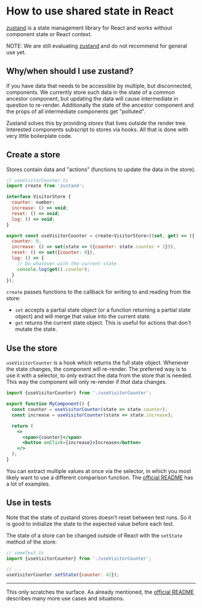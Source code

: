 # How to use shared state in React

[zustand](https://zustand.surge.sh/) is a state management library for React and
works without component state or React context.

NOTE: We are still evaluating [zustand](https://zustand.surge.sh/) and do not
recommend for general use yet.

## Why/when should I use zustand?

If you have data that needs to be accessible by multiple, but disconnected,
components. We currently store such data in the state of a common ancestor
component, but updating the data will cause intermediate in question to
re-render. Additionally the state of the ancestor component and the props of all
intermediate components get "polluted".

Zustand solves this by providing *stores* that lives outside the render tree.
Interested components subscript to stores via hooks. All that is done with very
little boilerplate code.

## Create a store

Stores contain data and "actions" (functions to update the data in the store).

```js
// useVisitorCounter.ts
import create from 'zustand';

interface VisitorStore {
  counter: number;
  increase: () => void;
  reset: () => void;
  log: () => void;
}

export const useVisitorCounter = create<VisitorStore>((set, get) => ({
  counter: 0,
  increase: () => set(state => ({counter: state.counter + 1})),
  reset: () => set({counter: 0}),
  log: () => {
    // Do whatever with the current state
    console.log(get().counter);
  }
});
```

`create` passes functions to the callback for writing to and reading from the
store:
  - `set` accepts a partial state object (or a function returning a partial
      state object) and will merge that value into the current state. 
  - `get` returns the current state object. This is useful for actions that
      don't mutate the state.

## Use the store

`useVisitorCounter` is a hook which returns the full state object. Whenever the
state changes, the component will re-render. The preferred way is to use it with
a selector, to only extract the data from the store that is needed. This way the
component will only re-render if *that* data changes.

```jsx
import {useVisitorCounter} from './useVisitorCounter';

export function MyComponent() {
  const counter = useVisitorCounter(state => state.counter);
  const increase = useVisitorCounter(state => state.increase);

  return (
    <>
      <span>{counter}</span>
      <button onClick={increase}>Increase</button>
    </>
  );
}
```

You can extract multiple values at once via the selector, in which you most
likely want to use a different comparison function. The [official README][1]
has a lot of examples.

## Use in tests

Note that the state of zustand stores doesn't reset between test runs. So it is
good to initialize the state to the expected value before each test.

The state of a store can be changed outside of React with the `setState` method
of the store:

```js
// someTest.ts
import {useVisitorCounter} from './useVisitorCounter';

// ...
useVisitorCounter.setState({counter: 42});
```

---

This only scratches the surface. As already mentioned, the [official README][1]
describes many more use cases and situations.

[1]: https://github.com/pmndrs/zustand/blob/main/readme.md
